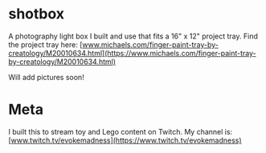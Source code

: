 # shotbox
A photography light box I built and use that fits a 16" x 12" project tray. Find the project tray here: [www.michaels.com/finger-paint-tray-by-creatology/M20010634.html](https://www.michaels.com/finger-paint-tray-by-creatology/M20010634.html)

Will add pictures soon!

# Meta

I built this to stream toy and Lego content on Twitch. My channel is: [www.twitch.tv/evokemadness](https://www.twitch.tv/evokemadness)